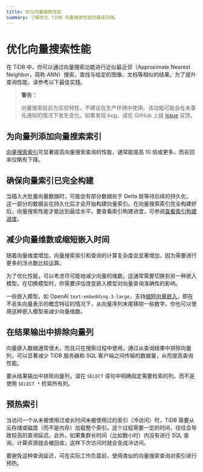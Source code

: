 ```yaml
---
title: 优化向量搜索性能
summary: 了解优化 TiDB 向量搜索性能的最佳实践。
---
```


# 优化向量搜索性能

在 TiDB 中，你可以通过向量搜索功能进行近似最近邻（Approximate Nearest Neighbor，简称 ANN）搜索，查找与给定的图像、文档等相似的结果。为了提升查询性能，请参考以下最佳实践。

> **警告：**
>
> 向量搜索目前为实验特性，不建议在生产环境中使用。该功能可能会在未事先通知的情况下发生变化。如果发现 bug，请在 GitHub 上提 [issue](https://github.com/pingcap/tidb/issues) 反馈。

## 为向量列添加向量搜索索引

[向量搜索索引](/vector-search/vector-search-index.md)可显著提高向量搜索查询的性能，通常能提高 10 倍或更多，而召回率仅略有下降。

## 确保向量索引已完全构建

当插入大批量向量数据时，可能会有部分数据处于 Delta 层等待后续的持久化，这一部分的数据会在持久化后才会开始构建向量索引。在向量搜索索引完全构建好后，向量搜索性能才能达到最佳水平。要查看索引构建进度，可参阅[查看索引构建进度](/vector-search/vector-search-index.md#查看索引构建进度)。

## 减少向量维数或缩短嵌入时间

随着向量维度增加，向量搜索索引和查询的计算复杂度会显著增加，因为需要进行更多的浮点数比较运算。

为了优化性能，可以考虑尽可能地减少向量的维数。这通常需要切换到另一种嵌入模型。在切换模型时，你需要评估改变嵌入模型对向量查询准确性的影响。

一些嵌入模型，如 OpenAI `text-embedding-3-large`，支持[缩短向量嵌入](https://openai.com/index/new-embedding-models-and-api-updates/)，即在不丢失向量表示的概念特征的情况下，从向量序列末尾移除一些数字。你也可以使用这种嵌入模型来减少向量维数。

## 在结果输出中排除向量列

向量嵌入数据通常很大，而且只在搜索过程中使用。通过从查询结果中排除向量列，可以显著减少 TiDB 服务器和 SQL 客户端之间传输的数据量，从而提高查询性能。

要从结果输出中排除向量列，请在 `SELECT` 语句中明确指定需要检索的列，而不是使用 `SELECT *` 检索所有列。

## 预热索引

当访问一个从未被使用过或长时间未被使用过的索引（冷访问）时，TiDB 需要从云存储或磁盘（而不是内存）加载整个索引。这个过程需要一定的时间，往往会导致较高的查询延迟。此外，如果集群长时间（比如数小时）内没有进行 SQL 查询，计算资源就会被回收，这样下次访问时就会变成冷访问。

要避免这种查询延迟，可在实际工作负载前，使用类似的向量搜索查询对索引进行预热。